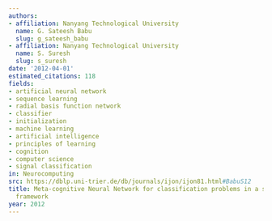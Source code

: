 ```yaml
---
authors:
- affiliation: Nanyang Technological University
  name: G. Sateesh Babu
  slug: g_sateesh_babu
- affiliation: Nanyang Technological University
  name: S. Suresh
  slug: s_suresh
date: '2012-04-01'
estimated_citations: 118
fields:
- artificial neural network
- sequence learning
- radial basis function network
- classifier
- initialization
- machine learning
- artificial intelligence
- principles of learning
- cognition
- computer science
- signal classification
in: Neurocomputing
src: https://dblp.uni-trier.de/db/journals/ijon/ijon81.html#BabuS12
title: Meta-cognitive Neural Network for classification problems in a sequential learning
  framework
year: 2012
---
```

